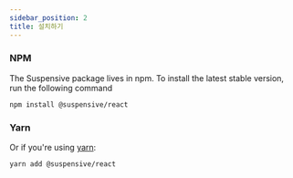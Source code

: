```yaml
---
sidebar_position: 2
title: 설치하기
---
```


### NPM

The Suspensive package lives in npm. To install the latest stable version, run the following command

```shell
npm install @suspensive/react
```

### Yarn

Or if you're using <a href="https://classic.yarnpkg.com/en/docs/install/" target="_blank">yarn</a>:

```shell
yarn add @suspensive/react
```
